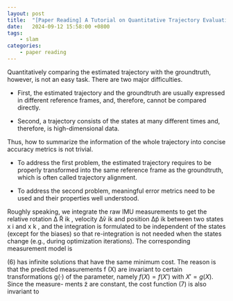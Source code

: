```yaml
---
layout: post
title:  "[Paper Reading] A Tutorial on Quantitative Trajectory Evaluation for Visual(-Inertial) Odometry"
date:   2024-09-12 15:58:00 +0800
tags: 
    - slam
categories:
    - paper reading
---
```



Quantitatively comparing the estimated trajectory with
the groundtruth, however, is not an easy task. There are
two major difficulties. 

- First, the estimated trajectory and
the groundtruth are usually expressed in different reference
frames, and, therefore, cannot be compared directly.

-  Second,
a trajectory consists of the states at many different times and,
therefore, is high-dimensional data. 

Thus, how to summarize
the information of the whole trajectory into concise accuracy
metrics is not trivial. 

- To address the first problem, the
estimated trajectory requires to be properly transformed into
the same reference frame as the groundtruth, which is often
called trajectory alignment. 

- To address the second problem,
meaningful error metrics need to be used and their properties
well understood.



Roughly speaking, we integrate the raw IMU
measurements to get the relative rotation ∆ R̃ ik , velocity
∆ṽ ik and position ∆p̃ ik between two states x i and x k , and
the integration is formulated to be independent of the states
(except for the biases) so that re-integration is not needed
when the states change (e.g., during optimization iterations).
The corresponding measurement model is


(6) has infinite solutions that have the same minimum
cost. The reason is that the predicted measurements f (X)
are invariant to certain transformations g(·) of the parameter,
namely $f (X) = f (X' )$ with $X' = g(X)$. Since the measure-
ments z̃ are constant, the cost function (7) is also invariant to

